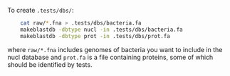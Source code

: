 To create `.tests/dbs/`:

```bash
    cat raw/*.fna > .tests/dbs/bacteria.fa
    makeblastdb -dbtype nucl -in .tests/dbs/bacteria.fa
    makeblastdb -dbtype prot -in .tests/dbs/prot.fa
```

where `raw/*.fna` includes genomes of bacteria you want to include in the nucl database and `prot.fa` is a file containing proteins, some of which should be identified by tests.
